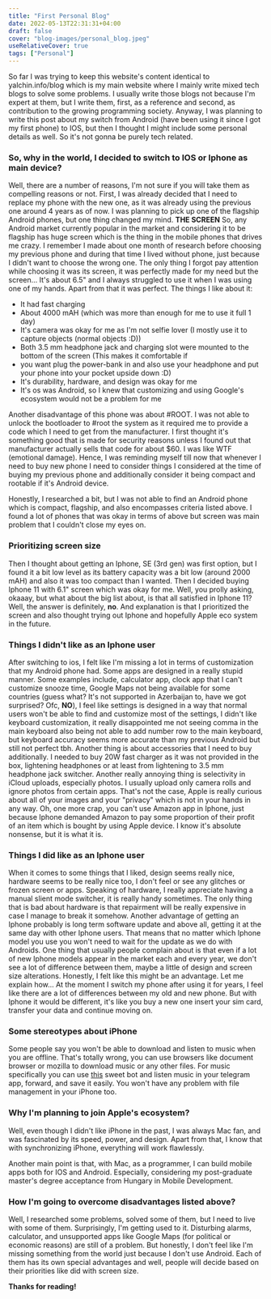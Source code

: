 ```yaml
---
title: "First Personal Blog"
date: 2022-05-13T22:31:31+04:00
draft: false
cover: "blog-images/personal_blog.jpeg"
useRelativeCover: true
tags: ["Personal"]
---
```

So far I was trying to keep this website's content identical to yalchin.info/blog which is my
main website where I mainly write mixed tech blogs to solve some problems. I usually write those blogs not because I'm
expert at them, but I write them, first, as a reference and second, as contribution to the growing programming
society. Anyway, I was planning to write this post about my switch from Android (have been using it since I got my first
phone) to IOS, but then I thought I might include some personal details as well. So it's not gonna be
purely tech related.

### So, why in the world, I decided to switch to IOS or Iphone as main device?
Well, there are a number of reasons, I'm not sure if you will take them as compelling reasons or not.
First, I was already decided that I need to replace my phone with the new one, as it was already using the previous one
 around 4 years as of now. I was planning to pick up one of the flagship Android phones, but one thing changed my mind. **THE SCREEN**
So, any Android market currently popular in the market and considering it to be flagship has huge screen which is the thing 
in the mobile phones that drives me crazy. I remember I made about one month of research before choosing my previous phone
and during that time I lived without phone, just because I didn't want to choose the wrong one. The only thing I forgot
 pay attention while choosing it was its screen, it was perfectly made for my need but the screen... It's about 6.5" and 
I always struggled to use it when I was using one of my hands. Apart from that it was perfect. The things I like about it:
- It had fast charging
- About 4000 mAH (which was more than enough for me to use it full 1 day)
- It's camera was okay for me as I'm not selfie lover (I mostly use it to capture objects (normal objects :D))
- Both 3.5 mm headphone jack and charging slot were mounted to the bottom of the screen (This makes it comfortable if 
- you want plug the power-bank in and also use your headphone and put your phone into your pocket upside down :D)
- It's durability, hardware, and design was okay for me
- It's os was Android, so I knew that customizing and using Google's ecosystem would not be a problem for me

Another disadvantage of this phone was about #ROOT. I was not able to unlock the bootloader to #root the system as it 
required me to provide a code which I need to get from the manufacturer. I first thought it's something good that is made
for security reasons unless I found out that manufacturer actually sells that code for about $60. I was like WTF (emotional damage).
Hence, I was reminding myself till now that whenever I need to buy new phone I need to consider things I considered at the time of buying my
previous phone and additionally consider it being compact and rootable if it's Android device.

Honestly, I researched a bit, but I was not able to find an Android phone which is compact, flagship, and also encompasses
criteria listed above. I found a lot of phones that was okay in terms of above but screen was main problem that I couldn't close my eyes on.

### Prioritizing screen size
Then I thought about getting an Iphone, SE (3rd gen) was first option, but I found it a bit low level as its battery 
capacity was a bit low (around 2000 mAH) and also it was too compact than I wanted. Then I decided buying Iphone 11 with 6.1"
screen which was okay for me. Well, you prolly asking, okaaay, but what about the big list about, is that all satisfied 
in Iphone 11? Well, the answer is definitely, **no**. And explanation is that I prioritized the screen and also thought 
trying out Iphone and hopefully Apple eco system in the future. 

### Things I didn't like as an Iphone user
After switching to ios, I felt like I'm missing a lot in terms
of customization that my Android phone had. Some apps are designed in a really stupid manner. Some examples include, calculator
app, clock app that I can't customize snooze time, Google Maps not being available for some countries (guess what? It's
not supported in Azerbaijan to, have we got surprised? Ofc, **NO**), I feel like settings is designed in a way that normal
users won't be able to find and customize most of the settings, I didn't like keyboard customization, it really disappointed
me not seeing comma in the main keyboard also being not able to add number row to the main keyboard, but keyboard accuracy seems
more accurate than my previous Android but still not perfect tbh. Another thing is about accessories that I need to buy additionally.
I needed to buy 20W fast charger as it was not provided in the box, lightening headphones or at least from lightening to 3.5
mm headphone jack switcher. Another really annoying thing is selectivity in iCloud uploads, especially photos.
I usually upload only camera rolls and ignore photos from certain apps. That's not the case, Apple is really curious about
all of your images and your "privacy" which is not in your hands in any way. Oh, one more crap, you can't use Amazon app in
Iphone, just because Iphone demanded Amazon to pay some proportion of their profit of an item which is bought by using Apple device.
I know it's absolute nonsense, but it is what it is.

### Things I did like as an Iphone user
When it comes to some things that I liked, design seems really nice, hardware seems to be really 
nice too, I don't feel or see any glitches or frozen screen or apps. Speaking of hardware, I really appreciate having a
manual slient mode switcher, it is really handy sometimes. The only thing that is bad about hardware is that repairment
will be really expensive in case I manage to break it somehow. Another advantage of getting an Iphone probably is long term
software update and above all, getting it at the same day with other Iphone users. That means that no matter which Iphone
model you use you won't need to wait for the update as we do with Androids. One thing that usually people complain about is that
even if a lot of new Iphone models appear in the market each and every year, we don't see a lot of difference between them, maybe
a little of design and screen size alterations. Honestly, I felt like this might be an advantage. Let me explain how...
At the moment I switch my phone after using it for years, I feel like there are a lot of differences between my old and new phone.
But with Iphone it would be different, it's like you buy a new one insert your sim card, transfer your data and continue
moving on.

### Some stereotypes about iPhone
Some people say you won't be able to download and listen to music when you are offline. That's totally wrong, you can use
browsers like document browser or mozilla to download music or any other files. For music specifically you can use
[this](https://t.me/mp3converteryoutubebot) sweet bot and listen music in your telegram app, forward, and save it easily.
You won't have any problem with file management in your iPhone too.

### Why I'm planning to join Apple's ecosystem?
Well, even though I didn't like iPhone in the past, I was always Mac fan, and was fascinated by its speed, power, and design.
Apart from that, I know that with synchronizing iPhone, everything will work flawlessly.

Another main point is that, with Mac, as a programmer, I can build mobile apps both for IOS and Android. Especially, considering
my post-graduate master's degree acceptance from Hungary in Mobile Development.

### How I'm going to overcome disadvantages listed above?
Well, I researched some problems, solved some of them, but I need to live with some of them. Surprisingly, I'm getting used to it.
Disturbing alarms, calculator, and unsupported apps like Google Maps (for political or economic reasons) are still of a problem.
But honestly, I don't feel like I'm missing something from the world just because I don't use Android. Each of them has its own
special advantages and well, people will decide based on their priorities like did with screen size.

**Thanks for reading!**